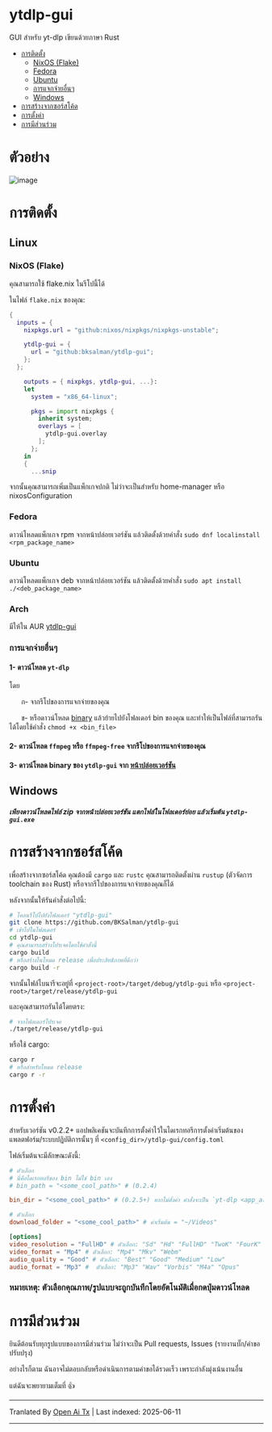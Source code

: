 # ytdlp-gui
GUI สำหรับ yt-dlp เขียนด้วยภาษา Rust

- [การติดตั้ง](https://github.com/BKSalman/ytdlp-gui#installation)
  - [NixOS (Flake)](https://github.com/BKSalman/ytdlp-gui#nixos-flake)
  - [Fedora](https://github.com/BKSalman/ytdlp-gui#fedora)
  - [Ubuntu](https://github.com/BKSalman/ytdlp-gui#ubuntu)
  - [การแจกจ่ายอื่นๆ](https://github.com/BKSalman/ytdlp-gui#other-distributions)
  - [Windows](https://github.com/BKSalman/ytdlp-gui#windows)
- [การสร้างจากซอร์สโค้ด](https://github.com/BKSalman/ytdlp-gui#build-from-source)
- [การตั้งค่า](https://github.com/BKSalman/ytdlp-gui#configuration)
- [การมีส่วนร่วม](https://github.com/BKSalman/ytdlp-gui#contribution)

# ตัวอย่าง
![image](https://raw.githubusercontent.com/BKSalman/ytdlp-gui/main/assets/edeecfe8-4d5b-4f10-b5e3-35188d9a23a5)


# การติดตั้ง
## Linux

### NixOS (Flake)
คุณสามารถใช้ flake.nix ในรีโปนี้ได้

ในไฟล์ `flake.nix` ของคุณ:
```nix
{
  inputs = {
    nixpkgs.url = "github:nixos/nixpkgs/nixpkgs-unstable";

    ytdlp-gui = {
      url = "github:bksalman/ytdlp-gui";
    };
  };

    outputs = { nixpkgs, ytdlp-gui, ...}:
    let
      system = "x86_64-linux";

      pkgs = import nixpkgs {
        inherit system;
        overlays = [
          ytdlp-gui.overlay
        ];
      };
    in
    {
      ...snip
```

จากนั้นคุณสามารถเพิ่มเป็นแพ็กเกจปกติ ไม่ว่าจะเป็นสำหรับ home-manager หรือ nixosConfiguration

### Fedora
ดาวน์โหลดแพ็กเกจ rpm จากหน้าปล่อยเวอร์ชัน แล้วติดตั้งด้วยคำสั่ง ``sudo dnf localinstall <rpm_package_name>``

### Ubuntu
ดาวน์โหลดแพ็กเกจ deb จากหน้าปล่อยเวอร์ชัน แล้วติดตั้งด้วยคำสั่ง ``sudo apt install ./<deb_package_name>``

### Arch

มีให้ใน AUR [ytdlp-gui](https://aur.archlinux.org/packages/ytdlp-gui)

### การแจกจ่ายอื่นๆ

#### 1- ดาวน์โหลด ``yt-dlp``
โดย

&nbsp; &nbsp; &nbsp; ก- จากรีโปของการแจกจ่ายของคุณ

&nbsp; &nbsp; &nbsp; ข- หรือดาวน์โหลด [binary](https://github.com/yt-dlp/yt-dlp/releases/latest/download/yt-dlp) แล้วย้ายไปยังโฟลเดอร์ bin ของคุณ และทำให้เป็นไฟล์ที่สามารถรันได้โดยใช้คำสั่ง `chmod +x <bin_file>`

#### 2- ดาวน์โหลด ``ffmpeg`` หรือ ``ffmpeg-free`` จากรีโปของการแจกจ่ายของคุณ


#### 3- ดาวน์โหลด binary ของ ``ytdlp-gui`` จาก [หน้าปล่อยเวอร์ชัน](https://github.com/BKSalman/ytdlp-gui/releases)

## Windows
##### เพียงดาวน์โหลดไฟล์ zip จากหน้าปล่อยเวอร์ชัน แตกไฟล์ในโฟลเดอร์ย่อย แล้วเริ่มต้น ``ytdlp-gui.exe``

# การสร้างจากซอร์สโค้ด
เพื่อสร้างจากซอร์สโค้ด คุณต้องมี `cargo` และ `rustc` คุณสามารถติดตั้งผ่าน `rustup` (ตัวจัดการ toolchain ของ Rust) หรือจากรีโปของการแจกจ่ายของคุณก็ได้

หลังจากนั้นให้รันคำสั่งต่อไปนี้:
```bash
# โคลนรีโปไปยังโฟลเดอร์ "ytdlp-gui"
git clone https://github.com/BKSalman/ytdlp-gui
# เข้าไปในโฟลเดอร์
cd ytdlp-gui
# คุณสามารถสร้างโปรเจคโดยใช้คำสั่งนี้
cargo build
# หรือสร้างในโหมด release เพื่อประสิทธิภาพที่ดีกว่า
cargo build -r
```
จากนั้นไฟล์ไบนารีจะอยู่ที่ `<project-root>/target/debug/ytdlp-gui` หรือ `<project-root>/target/release/ytdlp-gui`

และคุณสามารถรันได้โดยตรง:
```bash
# จากโฟลเดอร์โปรเจค
./target/release/ytdlp-gui
```

หรือใช้ cargo:
```bash
cargo r
# หรือสำหรับโหมด release
cargo r -r
```

# การตั้งค่า

สำหรับเวอร์ชัน v0.2.2+ แอปพลิเคชันจะบันทึกการตั้งค่าไว้ในไดเรกทอรีการตั้งค่าเริ่มต้นของแพลตฟอร์ม/ระบบปฏิบัติการนั้นๆ ที่ ``<config_dir>/ytdlp-gui/config.toml``

ไฟล์เริ่มต้นจะมีลักษณะดังนี้:

```toml
# ตัวเลือก
# นี่คือไดเรกทอรีของ bin ไม่ใช่ bin เอง
# bin_path = "<some_cool_path>" # (0.2.4)

bin_dir = "<some_cool_path>" # (0.2.5+) หากไม่ตั้งค่า คำสั่งจะเป็น `yt-dlp <app_args>`

# ตัวเลือก
download_folder = "<some_cool_path>" # ค่าเริ่มต้น = "~/Videos"

[options]
video_resolution = "FullHD" # ตัวเลือก: "Sd" "Hd" "FullHD" "TwoK" "FourK"
video_format = "Mp4" # ตัวเลือก: "Mp4" "Mkv" "Webm"
audio_quality = "Good" # ตัวเลือก: "Best" "Good" "Medium" "Low"
audio_format = "Mp3" #  ตัวเลือก: "Mp3" "Wav" "Vorbis" "M4a" "Opus"
```

### หมายเหตุ: ตัวเลือกคุณภาพ/รูปแบบจะถูกบันทึกโดยอัตโนมัติเมื่อกดปุ่มดาวน์โหลด

# การมีส่วนร่วม
ยินดีต้อนรับทุกรูปแบบของการมีส่วนร่วม ไม่ว่าจะเป็น Pull requests, Issues (รายงานบั๊ก/คำขอปรับปรุง)

อย่างไรก็ตาม ฉันอาจไม่ตอบกลับหรือดำเนินการตามคำขอได้รวดเร็ว เพราะกำลังมุ่งเน้นงานอื่น

แต่ฉันจะพยายามเต็มที่ 👍

---

Tranlated By [Open Ai Tx](https://github.com/OpenAiTx/OpenAiTx) | Last indexed: 2025-06-11

---
